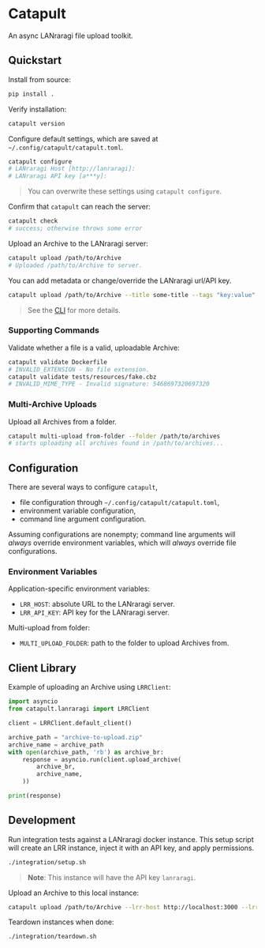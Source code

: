 # Catapult

An async LANraragi file upload toolkit.

## Quickstart
Install from source:
```sh
pip install .
```
Verify installation:
```sh
catapult version
```
Configure default settings, which are saved at `~/.config/catapult/catapult.toml`.
```sh
catapult configure
# LANraragi Host [http://lanraragi]: 
# LANraragi API key [a***y]: 
```
> You can overwrite these settings using `catapult configure`.

Confirm that `catapult` can reach the server:
```sh
catapult check
# success; otherwise throws some error
```
Upload an Archive to the LANraragi server:
```sh
catapult upload /path/to/Archive
# Uploaded /path/to/Archive to server.
```
You can add metadata or change/override the LANraragi url/API key.
```sh
catapult upload /path/to/Archive --title some-title --tags "key:value" --lrr-host http://lanraragi2
```
> See the [CLI](src/catapult/cli.py) for more details.

### Supporting Commands

Validate whether a file is a valid, uploadable Archive:
```sh
catapult validate Dockerfile
# INVALID_EXTENSION - No file extension.
catapult validate tests/resources/fake.cbz
# INVALID_MIME_TYPE - Invalid signature: 5468697320697320
```

### Multi-Archive Uploads

Upload all Archives from a folder.
```sh
catapult multi-upload from-folder --folder /path/to/archives
# starts uploading all archives found in /path/to/archives...
```

## Configuration
There are several ways to configure `catapult`,

- file configuration through `~/.config/catapult/catapult.toml`,
- environment variable configuration,
- command line argument configuration.

Assuming configurations are nonempty; command line arguments will *always* override environment variables, which will *always* override file configurations.

### Environment Variables

Application-specific environment variables:

- `LRR_HOST`: absolute URL to the LANraragi server.
- `LRR_API_KEY`: API key for the LANraragi server.

Multi-upload from folder:
- `MULTI_UPLOAD_FOLDER`: path to the folder to upload Archives from.

## Client Library
Example of uploading an Archive using `LRRClient`:
```python
import asyncio
from catapult.lanraragi import LRRClient

client = LRRClient.default_client()

archive_path = "archive-to-upload.zip"
archive_name = archive_path
with open(archive_path, 'rb') as archive_br:
    response = asyncio.run(client.upload_archive(
        archive_br, 
        archive_name, 
    ))

print(response)
```

## Development

Run integration tests against a LANraragi docker instance. This setup script will create an LRR instance, inject it with an API key, and apply permissions.
```sh
./integration/setup.sh
```
> **Note**: This instance will have the API key `lanraragi`. 

Upload an Archive to this local instance:
```sh
catapult upload /path/to/Archive --lrr-host http://localhost:3000 --lrr-api-key lanraragi
```

Teardown instances when done:
```sh
./integration/teardown.sh
```